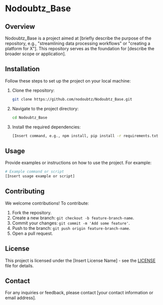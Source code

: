 # Nodoubtz_Base

## Overview
Nodoubtz_Base is a project aimed at [briefly describe the purpose of the repository, e.g., "streamlining data processing workflows" or "creating a platform for X"]. This repository serves as the foundation for [describe the broader scope or application].



## Installation
Follow these steps to set up the project on your local machine:

1. Clone the repository:
   ```bash
   git clone https://github.com/nodoubtz/Nodoubtz_Base.git
   ```
2. Navigate to the project directory:
   ```bash
   cd Nodoubtz_Base
   ```
3. Install the required dependencies:
   ```bash
   [Insert command, e.g., npm install, pip install -r requirements.txt]
   ```

## Usage
Provide examples or instructions on how to use the project. For example:
```bash
# Example command or script
[Insert usage example or script]
```

## Contributing
We welcome contributions! To contribute:
1. Fork the repository.
2. Create a new branch: `git checkout -b feature-branch-name`.
3. Commit your changes: `git commit -m 'Add some feature'`.
4. Push to the branch: `git push origin feature-branch-name`.
5. Open a pull request.

## License
This project is licensed under the [Insert License Name] - see the [LICENSE](LICENSE) file for details.

## Contact
For any inquiries or feedback, please contact [your contact information or email address].

